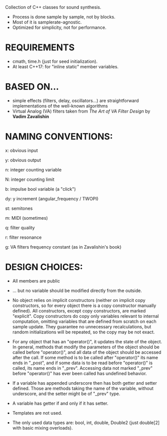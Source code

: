 Collection of C++ classes for sound synthesis.
* Process is done sample by sample, not by blocks.
* Most of it is samplerate-agnostic.
* Optimized for simplicity, not for performance.

# REQUIREMENTS
* cmath, time.h (just for seed initialization).
* At least C++17: for "inline static" member variables.


# BASED ON...
* simple effects (filters, delay, oscillators...) are straightforward implementations of the well-known algorithms
* Virtual Analog (VA) filters taken from *The Art of VA Filter Design* by **Vadim Zavalishin**


# NAMING CONVENTIONS:
x: obvious input

y: obvious output

n: integer counting variable

N: integer counting limit

b: impulse bool variable (a "click")

dy: y increment (angular_frequency / TWOPI)

st: semitones

m: MIDI (sometimes)

q: filter quality

r: filter resonance

g: VA filters frequency constant (as in Zavalishin's book)


# DESIGN CHOICES:
* All members are public

* ... but no variable should be modified directly from the outside.

* No object relies on implicit constructors (neither on implicit copy constructors, so for every object there is a copy constructor manually defined). All constructors, except copy constructors, are marked "explicit". Copy constructors do copy only variables relevant to internal computation, omitting variables that are defined from scratch on each sample update. They guarantee no unnecessary recalculations, but random initializations will be repeated, so the copy may be not exact.

* For any object that has an "operator()", it updates the state of the object. In general, methods that modify the parameters of the object should be called before "operator()", and all data of the object should be accessed after the call. If some method is to be called after "operator()" its name ends in "_post", and if some data is to be read before "operator()" is called, its name ends in "_prev". Accessing data not marked "_prev" before "operator()" has ever been called has undefined behavior.

* If a variable has appended underscore then has both getter and setter defined. Those are methods taking the name of the variable, without underscore, and the setter might be of "_prev" type.

* A variable has getter if and only if it has setter.

* Templates are not used.

* The only used data types are: bool, int, double, Double2 (just double[2] with basic mixing overloads).
